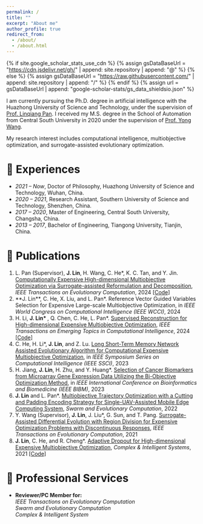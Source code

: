 ```yaml
---
permalink: /
title: ""
excerpt: "About me"
author_profile: true
redirect_from: 
  - /about/
  - /about.html
---
```


{% if site.google_scholar_stats_use_cdn %}
{% assign gsDataBaseUrl = "https://cdn.jsdelivr.net/gh/" | append: site.repository | append: "@" %}
{% else %}
{% assign gsDataBaseUrl = "https://raw.githubusercontent.com/" | append: site.repository | append: "/" %}
{% endif %}
{% assign url = gsDataBaseUrl | append: "google-scholar-stats/gs_data_shieldsio.json" %}

<span class='anchor' id='about-me'></span>

I am currently pursuing the Ph.D. degree in artificial intelligence with the Huazhong University of Science and Technology, under the supervision of [Prof. Linqiang Pan](http://faculty.hust.edu.cn/panlinqiang/zh_CN/index.htm). I received my M.S. degree in the School of Automation from Central South University in 2020 under the supervision of [Prof. Yong Wang](https://faculty.csu.edu.cn/wangyong/zh_CN/index.htm).

My research interest includes computational intelligence, multiobjective optimization, and surrogate-assisted evolutionary optimization. 
<!-- I have published more than 100 papers at the top international AI conferences with total <a href='https://scholar.google.com/citations?user=DhtAFkwAAAAJ'>google scholar citations <strong><span id='total_cit'>260000+</span></strong></a> (You can also use google scholar badge <a href='https://scholar.google.com/citations?user=DhtAFkwAAAAJ'><img src="https://img.shields.io/endpoint?url={{ url | url_encode }}&logo=Google%20Scholar&labelColor=f6f6f6&color=9cf&style=flat&label=citations"></a>). -->

# 📖 Experiences
- *2021 – Now*, Doctor of Philosophy, Huazhong University of Science and Technology, Wuhan, China.
- *2020 – 2021*, Research Assistant, Southern University of Science and Technology, Shenzhen, China.
- *2017 – 2020*, Master of Engineering, Central South University, Changsha, China.
- *2013 – 2017*, Bachelor of Engineering, Tiangong University, Tianjin, China.

<!-- # 🔥 News -->
<!-- - *2022.02*: &nbsp;🎉🎉 Lorem ipsum dolor sit amet, consectetur adipiscing elit. Vivamus ornare aliquet ipsum, ac tempus justo dapibus sit amet.  -->
<!-- - *2022.02*: &nbsp;🎉🎉 Lorem ipsum dolor sit amet, consectetur adipiscing elit. Vivamus ornare aliquet ipsum, ac tempus justo dapibus sit amet.  -->

# 📝 Publications 

<ol> 
<!--- <b>J. Lin</b>, C. He, H. Jiang, and L. Pan. Surrogate-assisted Multiobjective Genes Selection Method for Cell Classification from Single-cell RNA Sequencing Data, _IEEE Transactions on Evolutionary Computation_, under review --> 
<!--- <b>J. Lin</b>, C. He, Y. Tian, and L. Pan. Variable Reconstruction for Evolutionary Large-scale Expensive Multiobjective Optimization, _IEEE/CAA Journal of Automatica Sinica_, under review  <br>  -->
 <li> L. Pan (Supervisor), <b>J. Lin</b>, H. Wang, C. He*, K. C. Tan, and Y. Jin. <a href="https://ieeexplore.ieee.org/document/10477568">Computationally Expensive High-dimensional Multiobjective Optimization via Surrogate-assisted Reformulation and Decomposition</a>, <i>IEEE Transactions on Evolutionary Computation</i>, 2024
 <a href="https://github.com/jqlincn/TP-SAEA">[Code]</a> </li>
 <li>  **J. Lin**, C. He, X. Liu, and L. Pan*. Reference Vector Guided Variables Selection for Expensive Large-scale Multiobjective Optimization, in <i>IEEE World Congress on Computational Intelligence (IEEE WCCI)</i>, 2024   </li>
 <li> H. Li, <b>J. Lin* </b>, Q. Chen, C. He, L. Pan*. <a href="https://ieeexplore.ieee.org/abstract/document/10428945">Supervised Reconstruction for High-dimensional Expensive Multiobjective Optimization</a>, <i>IEEE Transactions on Emerging Topics in Computational Intelligence</i>, 2024 <a href="https://github.com/jqlincn/SR-SAEA">[Code]</a> </li>
 <li> C. He, H. Li*, <b>J. Lin</b>, and Z. Lu. <a href="https://ieeexplore.ieee.org/abstract/document/10371889">Long Short-Term Memory Network Assisted Evolutionary Algorithm for Computational Expensive Multiobjective Optimization</a>, in <i>IEEE Symposium Series on Computational Intelligence (IEEE SSCI)</i>, 2023   </li>
 <li> H. Jiang, <b>J. Lin</b>, H. Zhu, and Y. Huang*. <a href="https://ieeexplore.ieee.org/abstract/document/10385464">Selection of Cancer Biomarkers from Microarray Gene Expression Data Utilizing the Bi-Objective Optimization Method</a>, in <i>IEEE International Conference on Bioinformatics and Biomedicine (IEEE BIBM)</i>, 2023   </li>
 <li> <b>J. Lin</b> and L. Pan*. <a href="https://www.sciencedirect.com/science/article/pii/S2210650222001316">Multiobjective Trajectory Optimization with a Cutting and Padding Encoding Strategy for Single-UAV-Assisted Mobile Edge Computing System</a>, <i>Swarm and Evolutionary Computation</i>, 2022   </li>
 <li> Y. Wang (Supervisor), <b>J. Lin</b>, J. Liu*, G. Sun, and T. Pang. <a href="https://ieeexplore.ieee.org/abstract/document/9559391">Surrogate-Assisted Differential Evolution with Region Division for Expensive Optimization Problems with Discontinuous Responses</a>, <i>IEEE Transactions on Evolutionary Computation</i>, 2021 </li>
 <li> <b>J. Lin</b>, C. He, and R. Cheng*. <a href="https://link.springer.com/article/10.1007/s40747-021-00362-5">Adaptive Dropout for High-dimensional Expensive Multiobjective Optimization</a>, <i>Complex & Intelligent Systems</i>, 2021  <a href="https://github.com/jqlincn/ADSAPSO">[Code]</a>  </li>
 
</ol>

<!-- <div class='paper-box'><div class='paper-box-image'><div><div class="badge">CVPR 2016</div><img src='images/500x300.png' alt="sym" width="100%"></div></div> -->
<!-- <div class='paper-box-text' markdown="1"> -->

<!-- [Deep Residual Learning for Image Recognition](https://openaccess.thecvf.com/content_cvpr_2016/papers/He_Deep_Residual_Learning_CVPR_2016_paper.pdf) -->

<!-- **Kaiming He**, Xiangyu Zhang, Shaoqing Ren, Jian Sun -->

<!-- [**Project**](https://scholar.google.com/citations?view_op=view_citation&hl=zh-CN&user=DhtAFkwAAAAJ&citation_for_view=DhtAFkwAAAAJ:ALROH1vI_8AC) <strong><span class='show_paper_citations' data='DhtAFkwAAAAJ:ALROH1vI_8AC'></span></strong> -->
<!-- - Lorem ipsum dolor sit amet, consectetur adipiscing elit. Vivamus ornare aliquet ipsum, ac tempus justo dapibus sit amet.  -->
<!-- </div> -->
<!-- </div> -->

<!-- - [Lorem ipsum dolor sit amet, consectetur adipiscing elit. Vivamus ornare aliquet ipsum, ac tempus justo dapibus sit amet](https://github.com), A, B, C, **CVPR 2020** -->

<!-- # 🎖 Honors and Awards -->
<!-- - *2021.10* Lorem ipsum dolor sit amet, consectetur adipiscing elit. Vivamus ornare aliquet ipsum, ac tempus justo dapibus sit amet.  -->
<!-- - *2021.09* Lorem ipsum dolor sit amet, consectetur adipiscing elit. Vivamus ornare aliquet ipsum, ac tempus justo dapibus sit amet.  -->

<!-- # 💬 Invited Talks -->
<!-- - *2021.06*, Lorem ipsum dolor sit amet, consectetur adipiscing elit. Vivamus ornare aliquet ipsum, ac tempus justo dapibus sit amet.  -->
<!-- - *2021.03*, Lorem ipsum dolor sit amet, consectetur adipiscing elit. Vivamus ornare aliquet ipsum, ac tempus justo dapibus sit amet.  \| [\[video\]](https://github.com/) -->

<!-- # 💻 Internships -->
<!-- - *2019.05 - 2020.02*, [Lorem](https://github.com/), China. -->

# 📌 Professional Services
- **Reviewer/PC Member for:**   <br>
  _IEEE Transactions on Evolutionary Computation_   <br>
  _Swarm and Evolutionary Computation_   <br>
  _Complex & Intelligent System_   <br>
